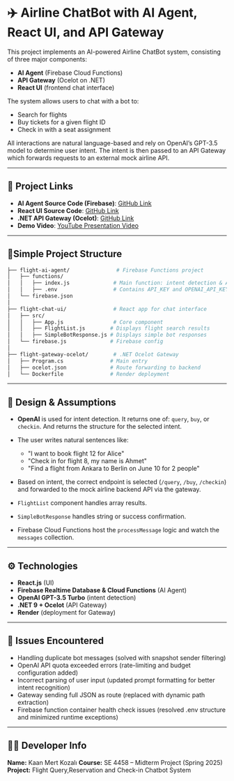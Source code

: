 # ✈️ Airline ChatBot with AI Agent, React UI, and API Gateway

This project implements an AI-powered Airline ChatBot system, consisting of three major components:

* **AI Agent** (Firebase Cloud Functions)
* **API Gateway** (Ocelot on .NET)
* **React UI** (frontend chat interface)

The system allows users to chat with a bot to:

* Search for flights
* Buy tickets for a given flight ID
* Check in with a seat assignment

All interactions are natural language-based and rely on OpenAI’s GPT-3.5 model to determine user intent. The intent is then passed to an API Gateway which forwards requests to an external mock airline API.

---

## 🔗 Project Links

* **AI Agent Source Code (Firebase)**: [GitHub Link](https://github.com/kozachad/airline-ai_agent)
* **React UI Source Code**: [GitHub Link](https://github.com/kozachad/airline-ui)
* **.NET API Gateway (Ocelot)**: [GitHub Link](https://github.com/kozachad/ocelot-gateway)
* **Demo Video**: [YouTube Presentation Video](https://youtu.be/O1WZ8DQaprM)

---

## 📁Simple Project Structure

```bash
├── flight-ai-agent/               # Firebase Functions project
│   ├── functions/
│   │   ├── index.js              # Main function: intent detection & API proxy
│   │   ├── .env                  # Contains API_KEY and OPENAI_API_KEY
│   └── firebase.json
│
├── flight-chat-ui/               # React app for chat interface
│   ├── src/
│   │   ├── App.js                # Core component
│   │   ├── FlightList.js        # Displays flight search results
│   │   ├── SimpleBotResponse.js # Displays simple bot responses
│   └── firebase.js              # Firebase config
│
├── flight-gateway-ocelot/        # .NET Ocelot Gateway
│   ├── Program.cs               # Main entry
│   ├── ocelot.json              # Route forwarding to backend
│   └── Dockerfile               # Render deployment
```

---

## 🧠 Design & Assumptions

* **OpenAI** is used for intent detection. It returns one of: `query`, `buy`, or `checkin`. And returns the structure for the selected intent.
* The user writes natural sentences like:

  * "I want to book flight 12 for Alice"
  * "Check in for flight 8, my name is Ahmet"
  * "Find a flight from Ankara to Berlin on June 10 for 2 people"
* Based on intent, the correct endpoint is selected (`/query`, `/buy`, `/checkin`) and forwarded to the mock airline backend API via the gateway.
* `FlightList` component handles array results.
* `SimpleBotResponse` handles string or success confirmation.
* Firebase Cloud Functions host the `processMessage` logic and watch the `messages` collection.

---

## ⚙️ Technologies

* **React.js** (UI)
* **Firebase Realtime Database & Cloud Functions** (AI Agent)
* **OpenAI GPT-3.5 Turbo** (intent detection)
* **.NET 9 + Ocelot** (API Gateway)
* **Render** (deployment for Gateway)

---

## 🧪 Issues Encountered

* Handling duplicate bot messages (solved with snapshot sender filtering)
* OpenAI API quota exceeded errors (rate-limiting and budget configuration added)
* Incorrect parsing of user input (updated prompt formatting for better intent recognition)
* Gateway sending full JSON as route (replaced with dynamic path extraction)
* Firebase function container health check issues (resolved .env structure and minimized runtime exceptions)

---

## 👨‍💻 Developer Info

**Name:** Kaan Mert Kozalı
**Course:** SE 4458 – Midterm Project (Spring 2025)
**Project:** Flight Query,Reservation and Check-in Chatbot System
